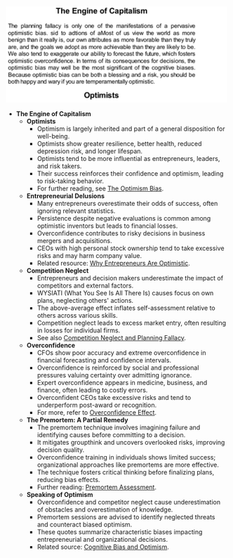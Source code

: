 ![ch24-engine-capitalism-TFaS](ch24-engine-capitalism-TFaS.best.png)

- **The Engine of Capitalism**
  - **Optimists**
    - Optimism is largely inherited and part of a general disposition for well-being.  
    - Optimists show greater resilience, better health, reduced depression risk, and longer lifespan.  
    - Optimists tend to be more influential as entrepreneurs, leaders, and risk takers.  
    - Their success reinforces their confidence and optimism, leading to risk-taking behavior.  
    - For further reading, see [The Optimism Bias](https://en.wikipedia.org/wiki/Optimism_bias).  
  - **Entrepreneurial Delusions**
    - Many entrepreneurs overestimate their odds of success, often ignoring relevant statistics.  
    - Persistence despite negative evaluations is common among optimistic inventors but leads to financial losses.  
    - Overconfidence contributes to risky decisions in business mergers and acquisitions.  
    - CEOs with high personal stock ownership tend to take excessive risks and may harm company value.  
    - Related resource: [Why Entrepreneurs Are Optimistic](https://hbr.org/2009/03/why-entrepreneurs-are-optimistic).  
  - **Competition Neglect**
    - Entrepreneurs and decision makers underestimate the impact of competitors and external factors.  
    - WYSIATI (What You See Is All There Is) causes focus on own plans, neglecting others' actions.  
    - The above-average effect inflates self-assessment relative to others across various skills.  
    - Competition neglect leads to excess market entry, often resulting in losses for individual firms.  
    - See also [Competition Neglect and Planning Fallacy](https://www.jstor.org/stable/10.1086/523523).  
  - **Overconfidence**
    - CFOs show poor accuracy and extreme overconfidence in financial forecasting and confidence intervals.  
    - Overconfidence is reinforced by social and professional pressures valuing certainty over admitting ignorance.  
    - Expert overconfidence appears in medicine, business, and finance, often leading to costly errors.  
    - Overconfident CEOs take excessive risks and tend to underperform post-award or recognition.  
    - For more, refer to [Overconfidence Effect](https://en.wikipedia.org/wiki/Overconfidence_effect).  
  - **The Premortem: A Partial Remedy**
    - The premortem technique involves imagining failure and identifying causes before committing to a decision.  
    - It mitigates groupthink and uncovers overlooked risks, improving decision quality.  
    - Overconfidence training in individuals shows limited success; organizational approaches like premortems are more effective.  
    - The technique fosters critical thinking before finalizing plans, reducing bias effects.  
    - Further reading: [Premortem Assessment](https://hbr.org/2007/09/premortem-assessment-time-well-spent).  
  - **Speaking of Optimism**
    - Overconfidence and competitor neglect cause underestimation of obstacles and overestimation of knowledge.  
    - Premortem sessions are advised to identify neglected threats and counteract biased optimism.  
    - These quotes summarize characteristic biases impacting entrepreneurial and organizational decisions.  
    - Related source: [Cognitive Bias and Optimism](https://www.psychologytoday.com/us/basics/cognitive-bias).
